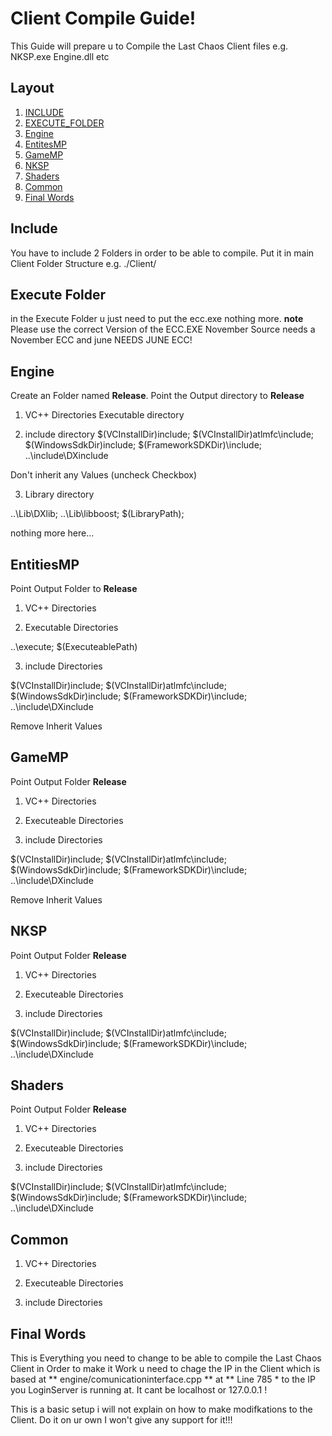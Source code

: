# Client Compile Guide!

This Guide will prepare u to Compile the Last Chaos Client files e.g. NKSP.exe Engine.dll etc

## Layout

1. [INCLUDE](#include)
2. [EXECUTE_FOLDER](#execute_folder)
3. [Engine](#engine)
4. [EntitesMP](#entitiesmp)
5. [GameMP](#gamemp)
6. [NKSP](#nksp)
7. [Shaders](#shaders)
8. [Common](#common)
9. [Final Words](#final-words)

## Include

You have to include 2 Folders in order to be able to compile. Put it in main Client Folder Structure e.g. ./Client/

## Execute Folder

in the Execute Folder u just need to put the ecc.exe nothing more.
**note** Please use the correct Version of the ECC.EXE November Source needs a November ECC and june NEEDS JUNE ECC!

## Engine

Create an Folder named **Release**.
Point the Output directory to **Release**

1. VC++ Directories
Executable directory

2. include directory
$(VCInstallDir)include; 
$(VCInstallDir)atlmfc\include; 
$(WindowsSdkDir)include; 
$(FrameworkSDKDir)\include; 
..\include\DXinclude

Don't inherit any Values (uncheck Checkbox)

3. Library directory


..\Lib\DXlib;
..\Lib\libboost;
$(LibraryPath);

nothing more here...

## EntitiesMP

Point Output Folder to **Release**

1. VC++ Directories

2. Executable Directories

..\execute;
$(ExecuteablePath)

3. include Directories

$(VCInstallDir)include;
$(VCInstallDir)atlmfc\include;
$(WindowsSdkDir)include;
$(FrameworkSDKDir)\include;
..\include\DXinclude

Remove Inherit Values

## GameMP

Point Output Folder **Release**

1. VC++ Directories

2. Executeable Directories

3. include Directories

$(VCInstallDir)include;
$(VCInstallDir)atlmfc\include;
$(WindowsSdkDir)include;
$(FrameworkSDKDir)\include;
..\include\DXinclude

Remove Inherit Values

## NKSP

Point Output Folder **Release**

1. VC++ Directories

2. Executeable Directories

3. include Directories

$(VCInstallDir)include;
$(VCInstallDir)atlmfc\include;
$(WindowsSdkDir)include;
$(FrameworkSDKDir)\include;
..\include\DXinclude

## Shaders

Point Output Folder **Release**

1. VC++ Directories

2. Executeable Directories

3. include Directories

$(VCInstallDir)include;
$(VCInstallDir)atlmfc\include;
$(WindowsSdkDir)include;
$(FrameworkSDKDir)\include;
..\include\DXinclude

## Common

1. VC++ Directories

2. Executeable Directories

3. include Directories

## Final Words

This is Everything you need to change to be able to compile the Last Chaos Client in Order to make it Work u need to chage the IP in the Client which is based at ** engine/comunicationinterface.cpp ** at ** Line 785 * to the IP you LoginServer is running at. It cant be localhost or 127.0.0.1 !

This is a basic setup i will not explain on how to make modifkations to the Client. Do it on ur own I won't give any support for it!!!